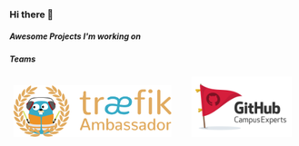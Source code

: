 ### Hi there 👋

##### Awesome Projects I'm working on

##### Teams

<p align="center">
  <img alt="Light" src="img/treaefik.png" width="55%">
&nbsp; &nbsp; &nbsp; &nbsp;
  <img alt="Dark" src="img/campus-expert.png" width="35%">
</p>

<!--
**FelixKlauke/felixklauke** is a ✨ _special_ ✨ repository because its `README.md` (this file) appears on your GitHub profile.

Here are some ideas to get you started:

- 🔭 I’m currently working on ...
- 🌱 I’m currently learning ...
- 👯 I’m looking to collaborate on ...
- 🤔 I’m looking for help with ...
- 💬 Ask me about ...
- 📫 How to reach me: ...
- 😄 Pronouns: ...
- ⚡ Fun fact: ...
-->
